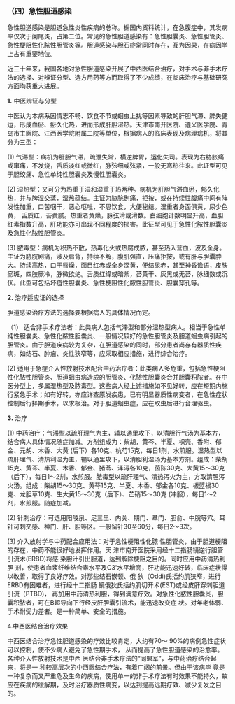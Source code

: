 ###  （四）急性胆道感染  

急性胆道感染是胆道急性炎性疾病的总称。据国内资料统计，在急腹症中，其发病率仅次于阑尾炎，占第二位。常见的急性胆道感染有：急性胆囊炎、急性胆管炎、急性梗阻性化脓性胆管炎等。胆道感染与胆石症常同时存在，互为因果，在病因学上占有重要地位。  

近三十年来，我国各地对急性胆道感染开展了中西医结合治疗，对手术与非手术疗法的选择、对辨证分型、选方用药等方而取得了不少成绩，在临床治疗与基础研究方面均获重大进展。

**1.**       中医辨证与分型

中医认为本病系因情志不畅、饮食不节或蛔虫上扰等因素导致的肝胆气滞、脾失健运，形成血瘀、瘀久化热，进而形成肝胆湿热。天津市南开医院、遵义医学院、青岛市主医院、江西医学院附属二院等单位，根据病人的临床表现及病理病机，将其分为三型：

 (1)     气滞型：病机为肝胆气滞，疏泄失常，横逆脾胃，运化失司。表现为右胁胀痛或窜痛，不发烧，舌质淡红或微红，脉弦细或弦紧，一般无寒热往来。此证型可见于胆绞痛、急性单纯性胆囊炎及慢性胆囊炎。 

 (2)     湿热型：又可分为热重于湿和湿重于热两种。病机为肝胆气滞血瘀，郁久化热，并与脾湿交蒸，湿热蕴结。主证为胁脘剧痛，拒按，或在持续性腹痛中间有阵发性加重，口苦咽干，恶心呕吐，不思饮食，大便秘结。湿重者身面俱黄，尿少色黄， 舌质红，苔黄腻。热重者黄燥，脉弦滑或滑数。白细胞计数明显升高，血胆红素指数升高，肝功能亦可出现不同程度的损害。此征型可见于急性化脓性胆囊炎及急性化脓性胆管炎。

(3)    脓毒型：病机为积热不散，热毒化火或热腐成脓，甚至热入营血，波及全身。主证为胁脘剧痛，涉及肩背，持续不解，腹肌强直，压痛拒按，或有肝与胆囊肿大。持续高热，口干唇燥，面目红赤或全身深黄，便结尿赤，甚至神昏谵语，皮肤瘀斑，四肢厥冷，脉微欲绝。舌质红绛或暗紫，苔黄干、灰黑或无苔，脉细数或沉伏。此型可包括坏疽性胆囊炎、急性梗阻性化脓性胆管炎、胆囊穿孔等。 

 **2.**    治疗适应证的选择

胆道感染治疗方法的选择要根据病人的具体情况而定。  

（1） 适合非手术疗法者：此类病人包括气滞型和部分湿热型病人。相当于急性单纯性胆囊炎、急性化脓性胆囊炎、一般情况较好的急性胆管炎及胆道蛔虫病引起的胆管炎。由于胆道疾病较为复杂，在胆道感染的同时，部分患者尚存有器质性疾病，如结石、肿瘤、炎性狭窄等，应采取相应措施，进行综合治疗。 

 (2)     适用于急症介入性放射技术配合中药治疗者：此类病人多危重，包括急性梗阻性化脓性胆管炎、胆道蛔虫病造成的胆管炎、化脓性胆囊炎合并胆囊积脓者。在中医分型上，多属湿热型及脓毒型。这些病人经上述措施如不见好转，应在短期内施行紧急手术；如有好转，亦应详查原发疾患，已有明显器质性病变者，在急性症状控制后行择期手术，以求根治。对于胆道蛔虫症，应在取虫后进行合理驱虫。 

**3.**    治疗  

(1)   中药治疗：气滞型以疏肝理气为主，辅以通里攻下，以清胆行气汤为基本方，结合病人具体情况随症加减。方剂组成为：柴胡，黄芩、半夏、枳壳、香附、郁金、元胡、木香、大黄 (后下）各10克、杭芍15克，每日1剂，水煎服。湿热型以疏肝理气、清热利湿为主，输以通里攻下，以清胆利湿汤为基本方剂。组成：柴胡15克、黄芩、半夏、木香、郁金、猪苓、泽泻各10克，茵陈30克、大黄15〜30克（后下），每日1〜2剂，水煎服。脓毒型以疏肝理气、清热泻火为主，方取清胆泻火汤。组成：柴胡15〜30克、黄芩15克、半夏、木香、郁金各10克、板蓝根30克、龙胆草10克、生大黄15〜30克（后下）、芒硝15〜30克  (冲服），每日1〜2剂，水煎服。随症加减。 

 (2)     针刺治疗：可选用阳陵泉、足三里、内关、期门、章门、胆俞、中脘等穴。耳针可刺交感、神门、肝、胆等区。一般留针30至60分，每日2〜3次。 

(3)     介入放射学与中药配合应用法：对于急性梗阻性化脓  性胆管炎，由于胆道梗阻的存在，中药不能很好地发挥作用。天 津市南开医院采用经十二指肠镜逆行胆管引流术(ERBD)将感 染胆汁引出胆道，达到解除梗阻之目的。同时应用中药清热利胆 剂，使患者血浆纤维结合素水平及C3'水平增高，肝功能迅速好转，临床症状得以改善，取得了良好疗效。对那些结石嵌顿、俄 狄（Oddi)氏括约肌狭窄，进行ERBD有困难者，进行经十二指肠 镜俄狄氏括约肌切开术(EST)或经皮肝穿刺胆道引流（PTBD)， 再加用中药清热利胆，得到满意疗效。对急性化脓性胆囊炎，胆  囊积脓者，可在B超导向下行经皮肝胆囊引流术，能迅速改变症 状。对年老体弱、手术耐受力差者。是一种简单、安全的措施。

  4.中西医结合治疗效果

  中西医结合治疗急性胆道感染的疗效比较肯定，大约有70〜 90%的病例急性症状可以控制，使不少病人避免了急性期手术， 从而提高了急性胆道感染的治愈率。各种介入性放射技术是中西  医结合非手术疗法的“同盟军”，与中药治疗结合起来，将是一 种较高层次的中西医结合疗法，有着广阔的前景。但由于该病毕 竟是一种复杂而又严重危及生命的疾病，使用单一的非手术疗法有时效果不能持久，故应在疾病的缓解期，及时治疗器质性病变，以达到提高远期疗效、减少复发之目的。
